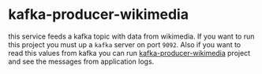 # kafka-producer-wikimedia
this service feeds a kafka topic with data from wikimedia.
If you want to run this project you must up a `kafka` server on port `9092`. Also if you want to read this values from kafka you can run [kafka-producer-wikimedia](https://github.com/kutayyaman/kafka-producer-wikimedia) project and see the messages from application logs.
